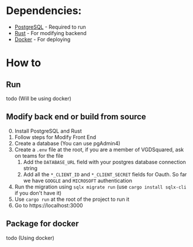 # Dependencies:
- [PostgreSQL](https://www.postgresql.org/download/) - Required to run
- [Rust](https://www.rust-lang.org/tools/install) - For modifying backend
- [Docker](https://docs.docker.com/get-docker/) - For deploying

# How to
## Run
todo (Will be using docker)

## Modify back end or build from source
0. Install PostgreSQL and Rust
1. Follow steps for Modify Front End
2. Create a database (You can use pgAdmin4)
3. Create a `.env` file at the root, if you are a member of VGDSquared, ask on teams for the file 
   1. Add the `DATABASE_URL` field with your postgres database connection string
   2. Add all the `*_CLIENT_ID` and `*_CLIENT_SECRET` fields for Oauth. So far we have `GOOGLE` and `MICROSOFT` authentication
4. Run the migration using `sqlx migrate run` (use `cargo install sqlx-cli` if you don't have it)
5. Use `cargo run` at the root of the project to run it
6. Go to https://localhost:3000

## Package for docker
todo (Using docker)
